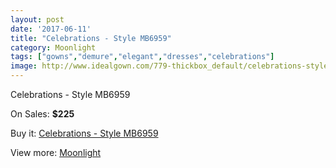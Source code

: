 ```yaml
---
layout: post
date: '2017-06-11'
title: "Celebrations - Style MB6959"
category: Moonlight
tags: ["gowns","demure","elegant","dresses","celebrations"]
image: http://www.idealgown.com/779-thickbox_default/celebrations-style-mb6959.jpg
---
```

Celebrations - Style MB6959

On Sales: **$225**
<a href="https://www.idealgown.com/en/moonlight/356-celebrations-style-mb6959.html"><amp-img layout="responsive" width="600" height="600" src="//www.idealgown.com/779-thickbox_default/celebrations-style-mb6959.jpg" alt="Celebrations - Style MB6959 0" /></a>
<a href="https://www.idealgown.com/en/moonlight/356-celebrations-style-mb6959.html"><amp-img layout="responsive" width="600" height="600" src="//www.idealgown.com/780-thickbox_default/celebrations-style-mb6959.jpg" alt="Celebrations - Style MB6959 1" /></a>

Buy it: [Celebrations - Style MB6959](https://www.idealgown.com/en/moonlight/356-celebrations-style-mb6959.html "Celebrations - Style MB6959")

View more: [Moonlight](https://www.idealgown.com/en/6-moonlight "Moonlight")